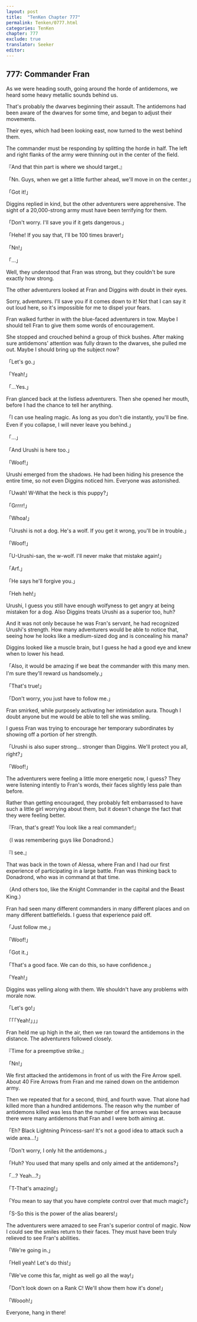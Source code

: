 ```yaml
---
layout: post
title:  "TenKen Chapter 777"
permalink: Tenken/0777.html
categories: TenKen
chapter: 777
exclude: true
translator: Seeker
editor: 
---
```

<h2>777: Commander Fran</h2>

As we were heading south, going around the horde of antidemons, we heard some heavy metallic sounds behind us.

That's probably the dwarves beginning their assault. The antidemons had been aware of the dwarves for some time, and began to adjust their movements.

Their eyes, which had been looking east, now turned to the west behind them.

The commander must be responding by splitting the horde in half. The left and right flanks of the army were thinning out in the center of the field.

『And that thin part is where we should target.』

「Nn. Guys, when we get a little further ahead, we'll move in on the center.」

「Got it!」

Diggins replied in kind, but the other adventurers were apprehensive. The sight of a 20,000-strong army must have been terrifying for them.

「Don't worry. I'll save you if it gets dangerous.」

「Hehe! If you say that, I'll be 100 times braver!」

「Nn!」

「...」

Well, they understood that Fran was strong, but they couldn't be sure exactly how strong.

The other adventurers looked at Fran and Diggins with doubt in their eyes.

Sorry, adventurers. I'll save you if it comes down to it! Not that I can say it out loud here, so it's impossible for me to dispel your fears.

Fran walked further in with the blue-faced adventurers in tow. Maybe I should tell Fran to give them some words of encouragement.

She stopped and crouched behind a group of thick bushes. After making sure antidemons' attention was fully drawn to the dwarves, she pulled me out. Maybe I should bring up the subject now?

「Let's go.」

「Yeah!」

「...Yes.」

Fran glanced back at the listless adventurers. Then she opened her mouth, before I had the chance to tell her anything.

「I can use healing magic. As long as you don't die instantly, you'll be fine. Even if you collapse, I will never leave you behind.」

「...」

「And Urushi is here too.」

「Woof!」

Urushi emerged from the shadows. He had been hiding his presence the entire time, so not even Diggins noticed him. Everyone was astonished.

「Uwah! W-What the heck is this puppy?」

「Grrrr!」

「Whoa!」

「Urushi is not a dog. He's a wolf. If you get it wrong, you'll be in trouble.」

「Woof!」

「U-Urushi-san, the w-wolf. I'll never make that mistake again!」

「Arf.」

「He says he'll forgive you.」

「Heh heh!」

Urushi, I guess you still have enough wolfyness to get angry at being mistaken for a dog. Also Diggins treats Urushi as a superior too, huh?

And it was not only because he was Fran's servant, he had recognized Urushi's strength. How many adventurers would be able to notice that, seeing how he looks like a medium-sized dog and is concealing his mana?

Diggins looked like a muscle brain, but I guess he had a good eye and knew when to lower his head.

「Also, it would be amazing if we beat the commander with this many men. I'm sure they'll reward us handsomely.」

「That's true!」

「Don't worry, you just have to follow me.」

Fran smirked, while purposely activating her intimidation aura. Though I doubt anyone but me would be able to tell she was smiling.

I guess Fran was trying to encourage her temporary subordinates by showing off a portion of her strength.

「Urushi is also super strong... stronger than Diggins. We'll protect you all, right?」

「Woof!」

The adventurers were feeling a little more energetic now, I guess? They were listening intently to Fran's words, their faces slightly less pale than before.

Rather than getting encouraged, they probably felt embarrassed to have such a little girl worrying about them, but it doesn't change the fact that they were feeling better.

『Fran, that's great! You look like a real commander!』

（I was remembering guys like Donadrond.）

『I see.』

That was back in the town of Alessa, where Fran and I had our first experience of participating in a large battle. Fran was thinking back to Donadrond, who was in command at that time.

（And others too, like the Knight Commander in the capital and the Beast King.）

Fran had seen many different commanders in many different places and on many different battlefields. I guess that experience paid off.

「Just follow me.」

「Woof!」

「Got it.」

「That's a good face. We can do this, so have confidence.」

「Yeah!」

Diggins was yelling along with them. We shouldn't have any problems with morale now.

「Let's go!」

「「「Yeah!」」」

Fran held me up high in the air, then we ran toward the antidemons in the distance. The adventurers followed closely.

『Time for a preemptive strike.』

「Nn!」

We first attacked the antidemons in front of us with the Fire Arrow spell. About 40 Fire Arrows from Fran and me rained down on the antidemon army.

Then we repeated that for a second, third, and fourth wave. That alone had killed more than a hundred antidemons. The reason why the number of antidemons killed was less than the number of fire arrows was because there were many antidemons that Fran and I were both aiming at.

「Eh? Black Lightning Princess-san! It's not a good idea to attack such a wide area...!」

「Don't worry, I only hit the antidemons.」

「Huh? You used that many spells and only aimed at the antidemons?」

「...? Yeah...?」

「T-That's amazing!」

「You mean to say that you have complete control over that much magic?」

「S-So this is the power of the alias bearers!」

The adventurers were amazed to see Fran's superior control of magic. Now I could see the smiles return to their faces. They must have been truly relieved to see Fran's abilities.

「We're going in.」

「Hell yeah! Let's do this!」

「We've come this far, might as well go all the way!」

「Don't look down on a Rank C! We'll show them how it's done!」

「Woooh!」

Everyone, hang in there!



